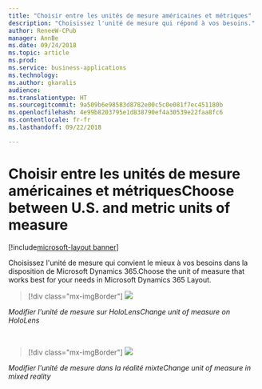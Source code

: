 ```yaml
---
title: "Choisir entre les unités de mesure américaines et métriques"
description: "Choisissez l'unité de mesure qui répond à vos besoins."
author: ReneeW-CPub
manager: AnnBe
ms.date: 09/24/2018
ms.topic: article
ms.prod: 
ms.service: business-applications
ms.technology: 
ms.author: gkaralis
audience: 
ms.translationtype: HT
ms.sourcegitcommit: 9a509b6e98583d8782e00c5c0e081f7ec451180b
ms.openlocfilehash: 4e99b8203795e1d838790ef4a30539e22faa8fc6
ms.contentlocale: fr-fr
ms.lasthandoff: 09/22/2018

---
```


# <a name="choose-between-us-and-metric-units-of-measure"></a><span data-ttu-id="790b1-103">Choisir entre les unités de mesure américaines et métriques</span><span class="sxs-lookup"><span data-stu-id="790b1-103">Choose between U.S. and metric units of measure</span></span>

[!include[microsoft-layout banner](../includes/microsoft-layout.md)]

<span data-ttu-id="790b1-104">Choisissez l'unité de mesure qui convient le mieux à vos besoins dans la disposition de Microsoft Dynamics 365.</span><span class="sxs-lookup"><span data-stu-id="790b1-104">Choose the unit of measure that works best for your needs in Microsoft Dynamics 365 Layout.</span></span>

> [!div class="mx-imgBorder"]
> ![](media/50c7394667e082054dbc3c01c5046fdb.jpg)

<span data-ttu-id="790b1-105">*Modifier l'unité de mesure sur HoloLens*</span><span class="sxs-lookup"><span data-stu-id="790b1-105">*Change unit of measure on HoloLens*</span></span>

<br>

> [!div class="mx-imgBorder"]
> ![](media/d97b032ed0ea60438054b475510343ec.jpg)

<span data-ttu-id="790b1-106">*Modifier l'unité de mesure dans la réalité mixte*</span><span class="sxs-lookup"><span data-stu-id="790b1-106">*Change unit of measure in mixed reality*</span></span>

